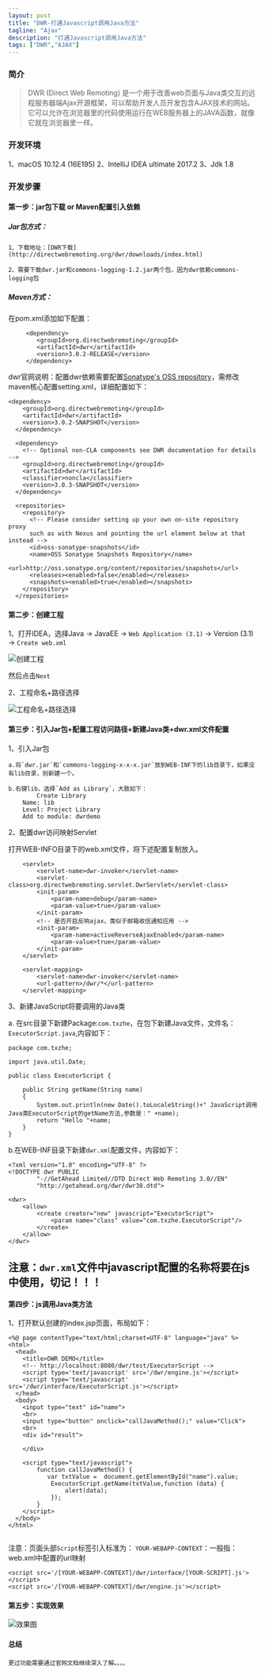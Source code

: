 ```yaml
---
layout: post
title: "DWR-打通Javascript调用Java方法"
tagline: "Ajax"
description: "打通Javascript调用Java方法"
tags: ["DWR","AJAX"]
---
```


### 简介

>DWR (Direct Web Remoting)
	是一个用于改善web页面与Java类交互的远程服务器端Ajax开源框架，可以帮助开发人员开发包含AJAX技术的网站。它可以允许在浏览器里的代码使用运行在WEB服务器上的JAVA函数，就像它就在浏览器里一样。

### 开发环境

1、macOS 10.12.4 (16E195)
2、IntelliJ IDEA ultimate 2017.2
3、Jdk 1.8

### 开发步骤
	
#### 第一步：jar包下载 or Maven配置引入依赖

##### Jar包方式：

	1、下载地址：[DWR下载](http://directwebremoting.org/dwr/downloads/index.html)

	2、需要下载dwr.jar和commons-logging-1.2.jar两个包，因为dwr依赖commons-logging包

##### Maven方式：

在pom.xml添加如下配置：
```
	 <dependency>
	    <groupId>org.directwebremoting</groupId>
	    <artifactId>dwr</artifactId>
	    <version>3.0.2-RELEASE</version>
	 </dependency>
```
dwr官网说明：配置dwr依赖需要配置[Sonatype's OSS repository](https://oss.sonatype.org/content/repositories/snapshots/org/directwebremoting/dwr/)，需修改maven核心配置setting.xml，详细配置如下：
```
<dependency>
    <groupId>org.directwebremoting</groupId>
    <artifactId>dwr</artifactId>
    <version>3.0.2-SNAPSHOT</version>
  </dependency>

  <dependency>
    <!-- Optional non-CLA components see DWR documentation for details -->
    <groupId>org.directwebremoting</groupId>
    <artifactId>dwr</artifactId>
    <classifier>noncla</classifier>
    <version>3.0.3-SNAPSHOT</version>
  </dependency>

  <repositories>
    <repository>
      <!-- Please consider setting up your own on-site repository proxy 
      such as with Nexus and pointing the url element below at that instead -->
      <id>oss-sonatype-snapshots</id>
      <name>OSS Sonatype Snapshots Repository</name>
	  <url>http://oss.sonatype.org/content/repositories/snapshots</url>
      <releases><enabled>false</enabled></releases>
      <snapshots><enabled>true</enabled></snapshots>
    </repository>
  </repositories>
```

#### 第二步：创建工程

1、打开IDEA，选择Java -> JavaEE -> `Web Application (3.1)` -> Version (3.1) -> `Create web.xml`

![创建工程](../static/image/20171106/IDEA_create_dwrdemo.png)

然后点击`Next`

2、工程命名+路径选择

![工程命名+路径选择](../static/image/20171106/IDEA_project_named.png)

#### 第三步：引入Jar包+配置工程访问路径+新建Java类+dwr.xml文件配置

1、引入Jar包

	a.将`dwr.jar`和`commons-logging-x-x-x.jar`放到WEB-INF下的lib目录下，如果没有lib目录，则新建一个。

	b.右键lib，选择`Add as Library`，大致如下：
			Create Library
		Name: lib
		Level: Project Library
		Add to module: dwrdemo

2、配置dwr访问映射Servlet

打开WEB-INFO目录下的web.xml文件，将下述配置复制放入。
```
    <servlet>
        <servlet-name>dwr-invoker</servlet-name>
        <servlet-class>org.directwebremoting.servlet.DwrServlet</servlet-class>
        <init-param>
            <param-name>debug</param-name>
            <param-value>true</param-value>
        </init-param>
        <!-- 是否开启反响ajax，类似于邮箱收信通知应用 -->
        <init-param>
            <param-name>activeReverseAjaxEnabled</param-name>
            <param-value>true</param-value>
        </init-param>
    </servlet>
    
    <servlet-mapping>
        <servlet-name>dwr-invoker</servlet-name>
        <url-pattern>/dwr/*</url-pattern>
    </servlet-mapping>

```

3、新建JavaScript将要调用的Java类

a. 在src目录下新建Package:`com.txzhe`，在包下新建Java文件，文件名：`ExecutorScript.java`,内容如下：	
```
package com.txzhe;

import java.util.Date;

public class ExecutorScript {

    public String getName(String name)
    {
        System.out.println(new Date().toLocaleString()+" JavaScript调用Java类ExecutorScript的getName方法,参数是：" +name);
        return "Hello "+name;
    }
}

```

b.在WEB-INF目录下新建`dwr.xml`配置文件，内容如下：
```
<?xml version="1.0" encoding="UTF-8" ?>
<!DOCTYPE dwr PUBLIC
        "-//GetAhead Limited//DTD Direct Web Remoting 3.0//EN"
        "http://getahead.org/dwr/dwr30.dtd">

<dwr>
    <allow>
        <create creator="new" javascript="ExecutorScript">
            <param name="class" value="com.txzhe.ExecutorScript"/>
        </create>
    </allow>
</dwr>
```
## 注意：`dwr.xml`文件中javascript配置的名称将要在js中使用，切记！！！

#### 第四步：js调用Java类方法

1、打开默认创建的index.jsp页面，布局如下：
```
<%@ page contentType="text/html;charset=UTF-8" language="java" %>
<html>
  <head>
    <title>DWR DEMO</title>
    <!-- http://localhost:8080/dwr/test/ExecutorScript -->
    <script type='text/javascript' src='/dwr/engine.js'></script>
    <script type='text/javascript' src='/dwr/interface/ExecutorScript.js'></script>
  </head>
  <body>
    <input type="text" id="name">
    <br>
    <input type="button" onclick="callJavaMethod();" value="Click">
    <br>
    <div id="result">

    </div>
  
    <script type="text/javascript">
        function callJavaMethod() {
           var txtValue =  document.getElementById("name").value;
            ExecutorScript.getName(txtValue,function (data) {
                alert(data);
            });
        }
    </script>
  </body>
</html>


```

注意：页面头部`Script`标签引入标准为：
`YOUR-WEBAPP-CONTEXT`：一般指：web.xml中配置的url映射
```
<script src='/[YOUR-WEBAPP-CONTEXT]/dwr/interface/[YOUR-SCRIPT].js'></script>
<script src='/[YOUR-WEBAPP-CONTEXT]/dwr/engine.js'></script>
```

#### 第五步：实现效果

![效果图](../static/image/20171106/IDEA_program_result.png)



#### 总结
	
	更过功能需要通过官网文档继续深入了解。。。。


















